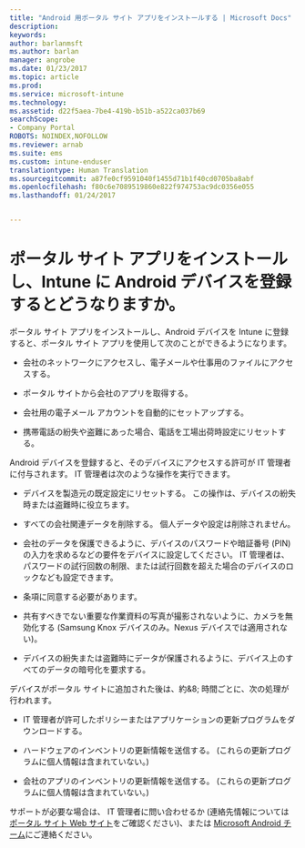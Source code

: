 ```yaml
---
title: "Android 用ポータル サイト アプリをインストールする | Microsoft Docs"
description: 
keywords: 
author: barlanmsft
ms.author: barlan
manager: angrobe
ms.date: 01/23/2017
ms.topic: article
ms.prod: 
ms.service: microsoft-intune
ms.technology: 
ms.assetid: d22f5aea-7be4-419b-b51b-a522ca037b69
searchScope:
- Company Portal
ROBOTS: NOINDEX,NOFOLLOW
ms.reviewer: arnab
ms.suite: ems
ms.custom: intune-enduser
translationtype: Human Translation
ms.sourcegitcommit: a87fe0cf9591040f1455d71b1f40cd0705ba8abf
ms.openlocfilehash: f80c6e7089519860e822f974753ac9dc0356e055
ms.lasthandoff: 01/24/2017


---
```


# <a name="what-happens-if-you-install-the-company-portal-app-and-enroll-your-android-device-in-intune"></a>ポータル サイト アプリをインストールし、Intune に Android デバイスを登録するとどうなりますか。

ポータル サイト アプリをインストールし、Android デバイスを Intune に登録すると、ポータル サイト アプリを使用して次のことができるようになります。

-   会社のネットワークにアクセスし、電子メールや仕事用のファイルにアクセスする。

-   ポータル サイトから会社のアプリを取得する。

-   会社用の電子メール アカウントを自動的にセットアップする。

-   携帯電話の紛失や盗難にあった場合、電話を工場出荷時設定にリセットする。

Android デバイスを登録すると、そのデバイスにアクセスする許可が IT 管理者に付与されます。 IT 管理者は次のような操作を実行できます。

-   デバイスを製造元の既定設定にリセットする。 この操作は、デバイスの紛失時または盗難時に役立ちます。

-   すべての会社関連データを削除する。 個人データや設定は削除されません。

-   会社のデータを保護できるように、デバイスのパスワードや暗証番号 (PIN) の入力を求めるなどの要件をデバイスに設定してください。 IT 管理者は、パスワードの試行回数の制限、または試行回数を超えた場合のデバイスのロックなども設定できます。

-   条項に同意する必要があります。

-   共有すべきでない重要な作業資料の写真が撮影されないように、カメラを無効化する (Samsung Knox デバイスのみ。Nexus デバイスでは適用されない)。

-   デバイスの紛失または盗難時にデータが保護されるように、デバイス上のすべてのデータの暗号化を要求する。

デバイスがポータル サイトに追加された後は、約&8; 時間ごとに、次の処理が行われます。

-   IT 管理者が許可したポリシーまたはアプリケーションの更新プログラムをダウンロードする。

-   ハードウェアのインベントリの更新情報を送信する。 (これらの更新プログラムに個人情報は含まれていない。)

-   会社のアプリのインベントリの更新情報を送信する。 (これらの更新プログラムに個人情報は含まれていない。)

サポートが必要な場合は、 IT 管理者に問い合わせるか (連絡先情報については[ポータル サイト Web サイト](http://portal.manage.microsoft.com)をご確認ください)、または [Microsoft Android チーム](mailto:wintunedroidfbk@microsoft.com)にご連絡ください。


